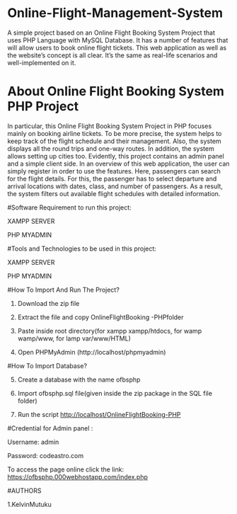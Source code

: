 # Online-Flight-Management-System
A simple project based on an Online Flight Booking System Project that uses PHP Language with MySQL Database. It has a number of features that will allow users to book online flight tickets. This web application as well as the website’s concept is all clear. It’s the same as real-life scenarios and well-implemented on it. 

# **About Online Flight Booking System PHP Project**
In particular, this Online Flight Booking System Project in PHP focuses mainly on booking airline tickets. To be more precise, the system helps to keep track of the flight schedule and their management. Also, the system displays all the round trips and one-way routes. In addition, the system allows setting up cities too. Evidently, this project contains an admin panel and a simple client side. In an overview of this web application, the user can simply register in order to use the features. Here, passengers can search for the flight details. For this, the passenger has to select departure and arrival locations with dates, class, and number of passengers. As a result, the system filters out available flight schedules with detailed information.

#Software Requirement to run this project:

XAMPP SERVER

PHP MYADMIN

#Tools and Technologies to be used in this project:

XAMPP SERVER

PHP MYADMIN

#How To Import And Run The Project?

1. Download the zip file

2. Extract the file and copy OnlineFlightBooking -PHPfolder

3. Paste inside root directory(for xampp xampp/htdocs, for wamp wamp/www, for lamp var/www/HTML)

4. Open PHPMyAdmin (http://localhost/phpmyadmin)

#How To Import Database?

5. Create a database with the name ofbsphp

6. Import ofbsphp.sql file(given inside the zip package in the SQL file folder)

7. Run the script [http://localhost/OnlineFlightBooking-PHP](https://ofbmskyu.000webhostapp.com/)

#Credential for Admin panel :

Username: admin

Password: codeastro.com

To access the page online click the link: https://ofbsphp.000webhostapp.com/index.php

#AUTHORS 

1.KelvinMutuku
